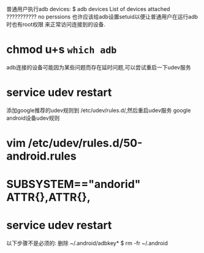 普通用户执行adb devices:
$ adb devices
List of devices attached 
???????????		no perssions
也许应该给adb设置setuid以便让普通用户在运行adb时也有root权限 来正常访问连接到的设备.
# chmod u+s `which adb`

adb连接的设备可能因为某些问题而存在延时问题,可以尝试重启一下udev服务
# service udev restart

添加google推荐的udev规则到 /etc/udev/rules.d/,然后重启udev服务
google android设备udev规则
# vim /etc/udev/rules.d/50-android.rules
# SUBSYSTEM=="andorid" ATTR{},ATTR{},
# service udev restart

以下步骤不是必须的:
删除 ~/.android/adbkey*
$ rm -fr ~/.android

